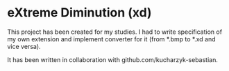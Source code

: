 # eXtreme Diminution (xd)

This project has been created for my studies. I had to write specification of my own extension and implement converter for it (from *.bmp to *.xd and vice versa).

It has been written in collaboration with github.com/kucharzyk-sebastian.
